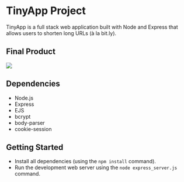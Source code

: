 # TinyApp Project

TinyApp is a full stack web application built with Node and Express that allows users to shorten long URLs (à la bit.ly).

## Final Product

![](#)

## Dependencies

- Node.js
- Express
- EJS
- bcrypt
- body-parser
- cookie-session

## Getting Started

- Install all dependencies (using the `npm install` command).
- Run the development web server using the `node express_server.js` command.
